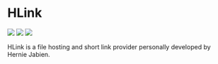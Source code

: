 <img src="">

# HLink
<img src="https://img.shields.io/badge/Github-Open%20source-lightgrey">
<img src="https://img.shields.io/badge/Laravel%20-8.22.1-red">
<img src="https://img.shields.io/badge/-FREE-yellow">

<br />

HLink is a file hosting and short link provider personally developed by Hernie Jabien.

